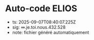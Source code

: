 # Auto-code ELIOS
- ts: 2025-09-07T08:40:07.225Z
- sig: ∞.je.toi.nous.432.528
- note: fichier généré automatiquement